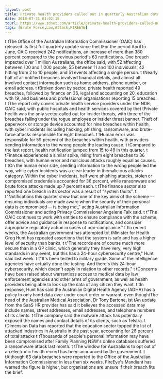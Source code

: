 ```yaml
---
layout: post
title: Private health providers called out in quarterly Australian data breach report
date: 2018-07-31 01:02:15
tourl: https://www.zdnet.com/article/private-health-providers-called-out-in-quarterly-australian-data-breach-report/
tags: [Brute Force,Law,Attack,FIREEYE]
---
```

 t tThe Office of the Australian Information Commissioner (OAIC) has released its first full quarterly update since thet tFor the period April to June, OAIC received 242 notifications, an increase of more than 380 percent compared to the previous period's 63 notifications. One breach impacted over 1 million Australians, the office said, with 52 affecting between 100 and 1,000 people, 55 between 11 and 100 individuals, 42 hitting from 2 to 10 people, and 51 events affecting a single person. t tNearly half of all notified breaches involved financial details, and almost all involved contact information such as home address, phone number, or email address. t tBroken down by sector, private health reported 49 breaches, followed by finance on 36, legal and accounting on 20, education with 19, and business and professional organisations reporting 15 breaches. t tThe report only covers private health service providers under the NDB, OAIC said, with public hospitals and health services covered by thet tPrivate health was the only sector called out for insider threats, with three of the breaches falling under the rogue employee or insider threat banner. Theft of paperwork or storage device accounted for nine breaches within health, with cyber incidents including hacking, phishing, ransomware, and brute-force attacks responsible for eight breaches. t tHuman error was responsible for 59 percent of the breaches within health, with providers sending information to the wrong people the leading cause. t tCompared to the last report, health notification jumped from 15 to 49 in this quarter. t tFinance experienced a similar spike, rising from eight breaches to 36 breaches, with human error and malicious attacks roughly equal as causes. t tOn the human error side, sending information to the wrong people led the way, while cyber incidents was a clear leader in themalicious attacks category. Within the cyber incidents, half were phishing attacks, stolen or compromised credentials accounted for 36 percent, while ransomware and brute force attacks made up 7 percent each. t tThe finance sector also reported one breach in its sector was a result of "system faults". t t"Notifications this quarter show that one of the key aims of the scheme -- ensuring individuals are made aware when the security of their personal data is compromised -- is being met," acting Australian Information Commissioner and acting Privacy Commissioner Angelene Falk said. t t"The OAIC continues to work with entities to ensure compliance with the scheme, offer advice and guidance in response to notifications, and consider appropriate regulatory action in cases of non-compliance." t tIn recent weeks, the Australian government has attempted tot tMinister for Health Greg Hunt has repeated assertions that the system is safe and has a higher level of security than banks. t t"The records are of course much more secure than in a GP clinic, which generally they have very, very high standards in any event, but this has a 24-hour cybersecurity centre," Hunt said last week. t t"It's been tested to military grade. Some of the intelligence agencies have actually done the testing. And there's this 24-hour cybersecurity, which doesn't apply in relation to other records." t tConcerns have been raised about warrantless access to medical data by law enforcement agencies and other arms of government, as well as health providers being able to look up the data of any citizen they want. t tIn response, Hunt has said the Australian Digital Health Agency (ADHA) has a policy to only hand data over under court order or warrant, even thoughtThe head of the Australian Medical Association, Dr Tony Bartone, ist tAn update from the SaaS HR provider has said it believes the accessed data may include names, street addresses, email addresses, and telephone numbers of its clients. t tThe company said the malware attack has potentially exposed the names and contact details of its clients, such as Telstra. t tDimension Data has reported that the education sector topped the list of attacked industries in Australia in the past year, accounting for 26 percent of total attacks t tThousands of people's personal information may have been compromised after Family Planning NSW's online databases suffered a ransomware attack last month. t tThe window for Australians to opt out of an electronic health record has been announced by the government. t tAlthough 63 data breaches were reported to the Office of the Australian Information Commissioner in less than six weeks, FireEye's Mandiant has warned the figure is higher, but organisations are unsure if their breach fits the brief.